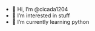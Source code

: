 - 👋 Hi, I’m @cicada1204
- 👀 I’m interested in stuff
- 🌱 I’m currently learning python

<!---
cicada1204/cicada1204 is a ✨ special ✨ repository because its `README.md` (this file) appears on your GitHub profile.
You can click the Preview link to take a look at your changes.
--->
